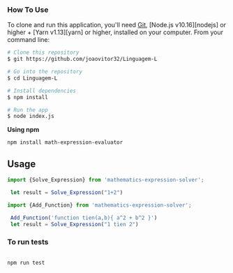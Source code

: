 <h3>How To Use</h3>

To clone and run this application, you'll need [Git](https://git-scm.com), [Node.js v10.16][nodejs] or higher + [Yarn v1.13][yarn] or higher, installed on your computer. From your command line:
  
  ```bash
# Clone this repository
$ git https://github.com/joaovitor32/Linguagem-L

# Go into the repository
$ cd Linguagem-L

# Install dependencies
$ npm install

# Run the app
$ node index.js

```
 **Using npm**

    npm install math-expression-evaluator
    
## Usage

```js
import {Solve_Expression} from 'mathematics-expression-solver';

 let result = Solve_Expression("1+2")

```
```js
import {Add_Function} from 'mathematics-expression-solver';

 Add_Function('function tien(a,b){ a^2 + b^2 }')
 let result = Solve_Expression("1 tien 2")

```

<h3>To run tests</h3>

   ```bash

npm run test

```

